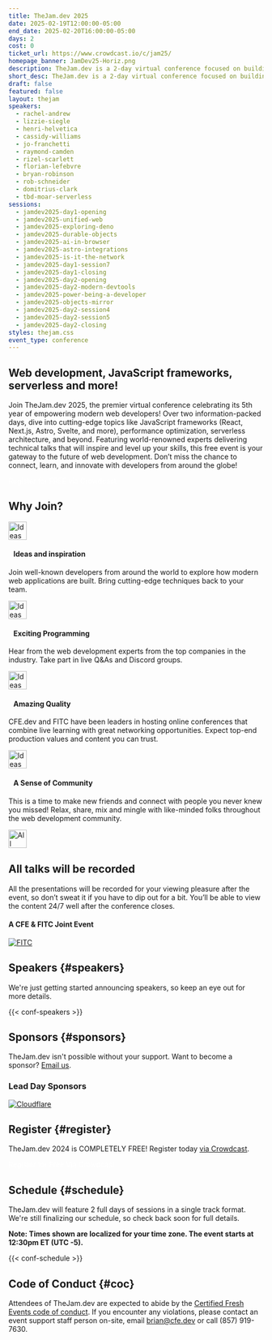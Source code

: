 ```yaml
---
title: TheJam.dev 2025
date: 2025-02-19T12:00:00-05:00
end_date: 2025-02-20T16:00:00-05:00
days: 2
cost: 0
ticket_url: https://www.crowdcast.io/c/jam25/
homepage_banner: JamDev25-Horiz.png
description: TheJam.dev is a 2-day virtual conference focused on building modern web applications using full stack JavaScript, static site generators, serverless and more.
short_desc: TheJam.dev is a 2-day virtual conference focused on building modern web applications using full stack JavaScript, static site generators, serverless and more.
draft: false
featured: false
layout: thejam
speakers:
  - rachel-andrew
  - lizzie-siegle
  - henri-helvetica
  - cassidy-williams
  - jo-franchetti
  - raymond-camden
  - rizel-scarlett
  - florian-lefebvre
  - bryan-robinson
  - rob-schneider
  - domitrius-clark
  - tbd-moar-serverless
sessions:
  - jamdev2025-day1-opening
  - jamdev2025-unified-web
  - jamdev2025-exploring-deno
  - jamdev2025-durable-objects
  - jamdev2025-ai-in-browser
  - jamdev2025-astro-integrations
  - jamdev2025-is-it-the-network
  - jamdev2025-day1-session7
  - jamdev2025-day1-closing
  - jamdev2025-day2-opening
  - jamdev2025-day2-modern-devtools
  - jamdev2025-power-being-a-developer
  - jamdev2025-objects-mirror
  - jamdev2025-day2-session4
  - jamdev2025-day2-session5
  - jamdev2025-day2-closing
styles: thejam.css
event_type: conference
---
```


## Web development, JavaScript frameworks, serverless and more!

Join TheJam.dev 2025, the premier virtual conference celebrating its 5th year of empowering modern web developers! Over two information-packed days, dive into cutting-edge topics like JavaScript frameworks (React, Next.js, Astro, Svelte, and more), performance optimization, serverless architecture, and beyond. Featuring world-renowned experts delivering technical talks that will inspire and level up your skills, this free event is your gateway to the future of web development. Don’t miss the chance to connect, learn, and innovate with developers from around the globe!

<div class="flex items-center justify-center w-full mt-8 mb-8">
<a class="button" style="text-decoration:none;color:#FFF" href="https://www.crowdcast.io/c/jam25/" target="_blank">
 Register for FREE via Crowdcast
</a>
</div>

## Why Join?

<div class="container px-6 mx-auto mt-8">
  <div class="grid gap-8 lg:grid-cols-2">
    <article>
      <div class="flex items-center mb-8">
      <p><img src="/img/thejam/iconmonstr-idea-7-1.svg" alt="Ideas and Inspiration" width="36" height="36"></p>
      <h4 style="margin-left:.7em">Ideas and inspiration</h4>
      </div>
      <p class="text-base">Join well-known developers from around the world to explore how modern web applications are built. Bring cutting-edge techniques back to your team.</p>
    </article>
    <article>
      <div class="flex items-center mb-8">
      <p><img src="/img/thejam/iconmonstr-rocket-14-1.svg" alt="Ideas and Inspiration" width="36" height="36"></p>
      <h4 style="margin-left:.7em">Exciting Programming</h4>
      </div>
      <p class="text-base">Hear from the web development experts from the top companies in the industry. Take part in live Q&As and Discord groups.</p>
    </article>
    <article>
      <div class="flex items-center mb-8">
      <p><img src="/img/thejam/iconmonstr-thumb-15-1.svg" alt="Ideas and Inspiration" width="36" height="36"></p>
      <h4 style="margin-left:.7em">Amazing Quality</h4>
      </div>
      <p class="text-base">CFE.dev and FITC have been leaders in hosting online conferences that combine live learning with great networking opportunities. Expect top-end production values and content you can trust.</p>
    </article>
    <article>
      <div class="flex items-center mb-8">
      <p><img src="/img/thejam/iconmonstr-friend-3-1.svg" alt="Ideas and Inspiration" width="36" height="36"></p>
      <h4 style="margin-left:.7em">A Sense of Community</h4>
      </div>
      <p class="text-base">This is a time to make new friends and connect with people you never knew you missed! Relax, share, mix and mingle with like-minded folks throughout the web development community.</p>
    </article>
  </div>
</div>

<section class="border border-gray-300 rounded mt-28">
  <div class="flex flex-col items-center justify-center p-6 pt-6 pb-4 text-center rounded highlight-pattern-signal">
    <div class="flex items-center justify-center flex-shrink-0 w-24 h-24 mr-4 -mt-20 rounded-full bg-lightBlue" aria-hidden="true">
      <img src="/img/thejam/iconmonstr-video-camera-1-1.svg" alt="All talks will be recorded" width="36" height="36">
    </div>
    <h2 class="mt-4 mb-2 text-3xl font-bold leading-tight text-blue">All talks will be recorded</a></h2>
  </div>
  <div class="p-6">
    All the presentations will be recorded for your viewing pleasure after the event, so don’t sweat it if you have to dip out for a bit. You’ll be able to view the content 24/7 well after the conference closes.
  </div>
</section>

#### A CFE & FITC Joint Event

[![FITC](/img/sponsors/fitc.png)](https://fitc.ca)

## Speakers {#speakers}

We're just getting started announcing speakers, so keep an eye out for more details.

{{< conf-speakers >}}

## Sponsors {#sponsors}

TheJam.dev isn't possible without your support. Want to become a sponsor? [Email us](mailto:brian@cfe.dev).

<section>
    <h3 id="lead-day-sponsors" class="mb-6 text-2xl font-bold">Lead Day Sponsors</h3>
    <div class="flex grid gap-8 mb-6 lg:grid-cols-2">
        <article class="flex flex-row items-center">
            <div>
                <a href="https://cloudflare.com/"><img src="/img/sponsors/cloudflare.png" alt="Cloudflare"></a>
            </div>
        </article>
    </div>
</section>

## Register {#register}

TheJam.dev 2024 is COMPLETELY FREE! Register today [via Crowdcast](https://www.crowdcast.io/c/jam25/).

<div class="flex items-center justify-center w-full mt-8 mb-8">
<a class="button" style="text-decoration:none;color:#FFF" href="https://www.crowdcast.io/c/jam25/">
 Register for Free Via Crowdcast
</a>
</div>

## Schedule {#schedule}

TheJam.dev will feature 2 full days of sessions in a single track format. We're still finalizing our schedule, so check back soon for full details.

**Note: Times shown are localized for your time zone. The event starts at 12:30pm ET (UTC -5).**

{{< conf-schedule >}}

## Code of Conduct {#coc}

Attendees of TheJam.dev are expected to abide by the [Certified Fresh Events code of conduct](/conduct). If you encounter any violations, please contact an event support staff person on-site, email [brian@cfe.dev](mailto:brian@cfe.dev) or call (857) 919-7630.
